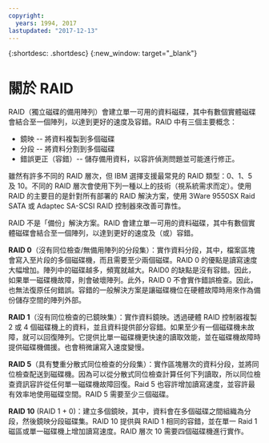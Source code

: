 ```yaml
---
copyright:
  years: 1994, 2017
lastupdated: "2017-12-13"
---
```


{:shortdesc: .shortdesc}
{:new_window: target="_blank"}

# 關於 RAID

RAID（獨立磁碟的備用陣列）會建立單一可用的資料磁碟，其中有數個實體磁碟會結合至一個陣列，以達到更好的速度及容錯。RAID 中有三個主要概念：
* 鏡映 -- 將資料複製到多個磁碟
* 分段 -- 將資料分割到多個磁碟
* 錯誤更正（容錯）-- 儲存備用資料，以容許偵測問題並可能進行修正。 

雖然有許多不同的 RAID 層次，但 IBM 選擇支援最常見的 RAID 類型：0、1、5 及 10。不同的 RAID 層次會使用下列一種以上的技術（視系統需求而定）。使用 RAID 的主要目的是針對所有部署的 RAID 解決方案，使用 3Ware 9550SX Raid SATA 或 Adaptec SA-SCSI RAID 控制器來改善可靠性。

RAID 不是「備份」解決方案。RAID 會建立單一可用的資料磁碟，其中有數個實體磁碟會結合至一個陣列，以達到更好的速度及（或）容錯。


**RAID 0**（沒有同位檢查/無備用陣列的分段集）：實作資料分段，其中，檔案區塊會寫入至片段的多個磁碟機，而且需要至少兩個磁碟。RAID 0 的優點是讀寫速度大幅增加。陣列中的磁碟越多，頻寬就越大。RAID0 的缺點是沒有容錯。因此，如果單一磁碟機故障，則會破壞陣列。此外，RAID 0 不會實作錯誤檢查。因此，也無法復原任何錯誤。容錯的一般解決方案是讓磁碟機位在硬體故障時用來作為備份儲存空間的陣列外部。

**RAID 1**（沒有同位檢查的已鏡映集）：實作資料鏡映。透過硬體 RAID 控制器複製 2 或 4 個磁碟機上的資料，並且資料提供部分容錯。如果至少有一個磁碟機未故障，就可以回復陣列。它提供比單一磁碟機更快速的讀取效能，並在磁碟機故障時提供磁碟機備援。也會稍微讓寫入速度變慢。

**RAID 5**（具有雙重分散式同位檢查的分段集）：實作區塊層次的資料分段，並將同位檢查配送到磁碟機。因為可以從分散式同位檢查計算任何下列讀取，所以同位檢查資訊容許從任何單一磁碟機故障回復。Raid 5 也容許增加讀寫速度，並容許最有效率地使用磁碟空間。RAID 5 需要至少三個磁碟。

**RAID 10** (RAID 1 + 0)：建立多個鏡映，其中，資料會在多個磁碟之間組織為分段，然後鏡映分段磁碟集。RAID 10 提供與 RAID 1 相同的容錯，並在單一 Raid 1 磁區或單一磁碟機上增加讀寫速度。RAID 層次 10 需要四個磁碟機進行實作。

